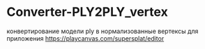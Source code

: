 # Converter-PLY2PLY_vertex
конвертирование модели ply в нормализованные вертексы для приложения https://playcanvas.com/supersplat/editor
